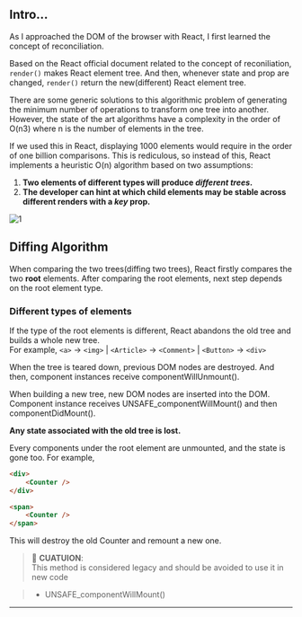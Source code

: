 ## Intro...
As I approached the DOM of the browser with React, I first learned the concept of reconciliation.

Based on the React official document related to the concept of reconiliation, `render()` makes React element tree. And then, whenever state and prop are changed, `render()` return the new(different) React element tree.

There are some generic solutions to this algorithmic problem of generating the minimum number of operations to transform one tree into another. However, the state of the art algorithms have a complexity in the order of O(n3) where n is the number of elements in the tree.

If we used this in React, displaying 1000 elements would require in the order of one billion comparisons. This is rediculous, so instead of this, React implements a heuristic O(n) algorithm based on two assumptions:

1. **Two elements of different types will produce *different trees*.**
2. **The developer can hint at which child elements may be stable across different renders with a *key* prop.**

![1](https://github.com/jinscodes/Blog_nextJS/assets/87598134/cade6415-606b-4069-b5e0-134855bd2b08)

## Diffing Algorithm
When comparing the two trees(diffing two trees), React firstly compares the two **root** elements. After comparing the root elements, next step depends on the root element type.

### Different types of elements
If the type of the root elements is different, React abandons the old tree and builds a whole new tree.   
For example, `<a>` -> `<img>` | `<Article>` -> `<Comment>` | `<Button>` -> `<div>`

When the tree is teared down, previous DOM nodes are destroyed. And then, component instances receive componentWillUnmount(). 

When building a new tree, new DOM nodes are inserted into the DOM. Component instance receives UNSAFE_componentWillMount() and then componentDidMount(). 

**Any state associated with the old tree is lost.**

Every components under the root element are unmounted, and the state is gone too. For example,

```html
<div>
	<Counter />
</div>

<span>
	<Counter />
</span>
```

This will destroy the old Counter and remount a new one.

> 🚨 **CUATUION**:   
> This method is considered legacy and should be avoided to use it in new code

> - UNSAFE_componentWillMount()

---
[](https://legacy.reactjs.org/docs/reconciliation.html)

[](https://programming119.tistory.com/240)

[](https://velog.io/@juno7803/React-Reconciliation-%EC%9E%AC%EC%A1%B0%EC%A0%95)

[](https://www.scaler.com/topics/react/virtual-dom-in-react/)